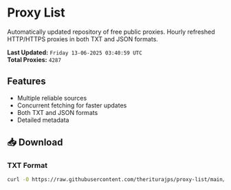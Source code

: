 # Proxy List

Automatically updated repository of free public proxies. Hourly refreshed HTTP/HTTPS proxies in both TXT and JSON formats.

**Last Updated:** `Friday 13-06-2025 03:40:59 UTC`  
**Total Proxies:** `4287`

## Features
- Multiple reliable sources
- Concurrent fetching for faster updates
- Both TXT and JSON formats
- Detailed metadata

## 📥 Download

### TXT Format
```bash
curl -O https://raw.githubusercontent.com/theriturajps/proxy-list/main/proxies.txt